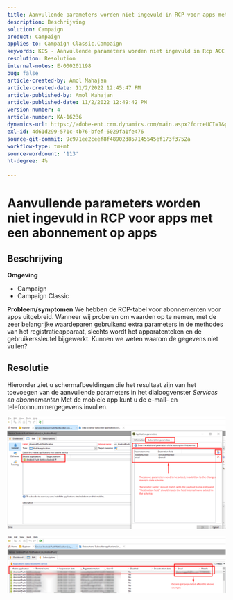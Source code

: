 ```yaml
---
title: Aanvullende parameters worden niet ingevuld in RCP voor apps met een abonnement op apps
description: Beschrijving
solution: Campaign
product: Campaign
applies-to: Campaign Classic,Campaign
keywords: KCS - Aanvullende parameters worden niet ingevuld in Rcp ACC van toepassing
resolution: Resolution
internal-notes: E-000201198
bug: false
article-created-by: Amol Mahajan
article-created-date: 11/2/2022 12:45:47 PM
article-published-by: Amol Mahajan
article-published-date: 11/2/2022 12:49:42 PM
version-number: 4
article-number: KA-16236
dynamics-url: https://adobe-ent.crm.dynamics.com/main.aspx?forceUCI=1&pagetype=entityrecord&etn=knowledgearticle&id=6e46d644-ac5a-ed11-9561-6045bd006a22
exl-id: 4d61d299-571c-4b76-bfef-6029fa1fe476
source-git-commit: 9c971ee2ceef8f48902d857145545ef173f3752a
workflow-type: tm+mt
source-wordcount: '113'
ht-degree: 4%

---
```


# Aanvullende parameters worden niet ingevuld in RCP voor apps met een abonnement op apps

## Beschrijving

<b>Omgeving</b>
- Campaign
- Campaign Classic

<b>Probleem/symptomen</b>
We hebben de RCP-tabel voor abonnementen voor apps uitgebreid. Wanneer wij proberen om waarden op te nemen, met de zeer belangrijke waardeparen gebruikend extra parameters in de methodes van het registratieapparaat, slechts wordt het apparatenteken en de gebruikerssleutel bijgewerkt. Kunnen we weten waarom de gegevens niet vullen?


## Resolutie


Hieronder ziet u schermafbeeldingen die het resultaat zijn van het toevoegen van de aanvullende parameters in het dialoogvenster *Services en abonnementen* Met de mobiele app kunt u de e-mail- en telefoonnummergegevens invullen.



![](assets/bc1c5473-4bd0-ec11-a7b5-00224809c556.png)



![](assets/ddd78ad4-4bd0-ec11-a7b5-00224809c556.png)
